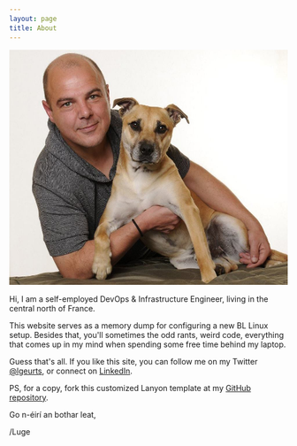 ```yaml
---
layout: page
title: About
---
```


![Here I am with my dog Tigger.](/assets/portrait.jpg)

Hi, I am a self-employed DevOps & Infrastructure Engineer, living in the central north of France.

This website serves as a memory dump for configuring a new BL Linux setup.
Besides that, you'll sometimes the odd rants, weird code, everything that comes up in my mind when spending some free time behind my laptop.

Guess that's all. If you like this site, you can follow me on my Twitter [@lgeurts](https://twitter.com/lgeurts), or connect on [LinkedIn](https://www.linkedin.com/in/lucgeurts).

PS, for a copy, fork this customized Lanyon template at my [GitHub repository](https://github.com/lgeurts/lgeurts.github.io).

Go n-éirí an bothar leat,

/Luge
